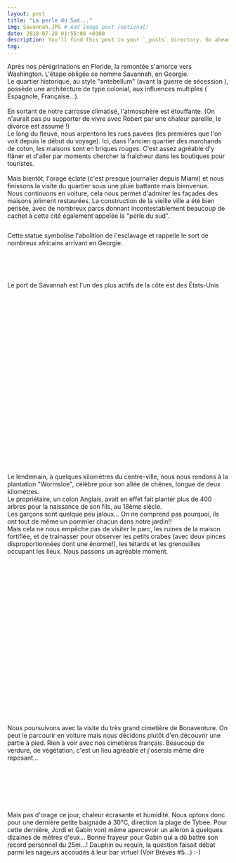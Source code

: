 ```yaml
---
layout: post
title: "La perle du Sud..."
img: Savannah.JPG # Add image post (optional)
date: 2018-07-28 01:55:00 +0300
description: You’ll find this post in your `_posts` directory. Go ahead and edit it and re-build the site to see your changes. # Add post description (optional)
tag: 
---
```

<p> 
Après nos pérégrinations en Floride, la remontée s'amorce vers Washington.
L'étape obligée se nomme Savannah, en Georgie.<br/>
Le quartier historique, au style "antebellum" (avant la guerre de sécession ), possède une architecture de type colonial, aux influences multiples ( Espagnole, Française...).
<br/><br/>
En sortant de notre carrosse climatisé, l'atmosphère est étouffante. (On n'aurait pas pu supporter de vivre avec Robert par une chaleur pareille, le divorce est assumé !)
<br/>
Le long du fleuve, nous arpentons les rues pavées (les premières que l'on voit depuis le début du voyage).
Ici, dans l'ancien quartier des marchands de coton, les maisons sont en briques rouges.
C'est assez agréable d'y flâner et d'aller par moments chercher la fraîcheur dans les boutiques pour touristes.
<br/><br/>
Mais bientôt, l'orage éclate (c'est presque journalier  depuis Miami) et nous finissons la visite du quartier sous une pluie  battante mais bienvenue.
<br/>
Nous continuons en voiture, cela nous permet d'admirer les façades des maisons joliment restaurées. La construction de la vieille ville a été bien pensée, 
avec de nombreux parcs donnant incontestablement beaucoup de cachet à cette cité également appelée la "perle du sud".
</p>
<img class="Rot270" src="{{site.baseurl}}/assets/img/Savannah/P1.JPG" alt="">
<p>Cette statue symbolise l'abolition de l'esclavage et rappelle le sort de nombreux africains arrivant en Georgie.</p>
<img class="Rot270" src="{{site.baseurl}}/assets/img/Savannah/P2.JPG" alt="">
<img class="" src="{{site.baseurl}}/assets/img/Savannah/P3.JPG" alt=""><br/><br/><br/>

<img class="Rot270" src="{{site.baseurl}}/assets/img/Savannah/P4.JPG" alt="">
<p> Le port de Savannah est l'un des plus actifs de la côte est des États-Unis</p>
<img class="" src="{{site.baseurl}}/assets/img/Savannah/P5.JPG" alt=""><br/><br/><br/>
<img class="" src="{{site.baseurl}}/assets/img/Savannah/P6.JPG" alt=""><br/><br/><br/>
<img class="Rot270" src="{{site.baseurl}}/assets/img/Savannah/P7.JPG" alt="">
<img class="Rot270" src="{{site.baseurl}}/assets/img/Savannah/P8.JPG" alt="">
<img class="Rot270" src="{{site.baseurl}}/assets/img/Savannah/P9.JPG" alt="">
<img class="" src="{{site.baseurl}}/assets/img/Savannah/P10.JPG" alt=""><br/><br/><br/>
<img class="" src="{{site.baseurl}}/assets/img/Savannah/P11.JPG" alt=""><br/><br/><br/>
<img class="" src="{{site.baseurl}}/assets/img/Savannah/P12.JPG" alt=""><br/><br/><br/>
<img class="" src="{{site.baseurl}}/assets/img/Savannah/P13.JPG" alt=""><br/><br/><br/>
<img class="" src="{{site.baseurl}}/assets/img/Savannah/P14.JPG" alt=""><br/><br/><br/>
<img class="" src="{{site.baseurl}}/assets/img/Savannah/P15.JPG" alt=""><br/><br/><br/>
<img class="" src="{{site.baseurl}}/assets/img/Savannah/P16.JPG" alt=""><br/><br/><br/>
<img class="" src="{{site.baseurl}}/assets/img/Savannah/P17.JPG" alt=""><br/><br/><br/>
<img class="" src="{{site.baseurl}}/assets/img/Savannah/P18.JPG" alt=""><br/><br/><br/>
<img class="Rot270" src="{{site.baseurl}}/assets/img/Savannah/P19.JPG" alt="">

<p>
Le lendemain, à quelques kilomètres  du centre-ville, nous nous rendons à la plantation "Wormsloe", célèbre pour son allée de chênes, longue de deux kilomètres.
<br/>
 Le propriétaire, un colon Anglais, avait en effet fait planter plus de 400 arbres pour la naissance de son fils, au 18ème siècle.<br/>
Les garçons sont quelque peu jaloux... On ne comprend pas pourquoi, ils ont tout de même un pommier chacun dans notre jardin!!<br/>
Mais cela ne nous empêche pas de visiter le parc, les ruines de la maison fortifiée, et de trainasser pour observer les petits crabes (avec deux pinces disproportionnées 
dont une énorme!), 
les tétards et les grenouilles occupant les lieux. Nous passons un agréable moment.
<br/><br/>
</p>
<img class="" src="{{site.baseurl}}/assets/img/Savannah/P20_0.JPG" alt=""><br/><br/><br/>
<img class="" src="{{site.baseurl}}/assets/img/Savannah/P20.JPG" alt=""><br/><br/><br/>
<img class="" src="{{site.baseurl}}/assets/img/Savannah/P21.JPG" alt=""><br/><br/><br/>
<img class="" src="{{site.baseurl}}/assets/img/Savannah/P22.JPG" alt=""><br/><br/><br/>
<img class="" src="{{site.baseurl}}/assets/img/Savannah/P23.JPG" alt=""><br/><br/><br/>
<img class="" src="{{site.baseurl}}/assets/img/Savannah/P24.JPG" alt=""><br/><br/><br/>
<img class="" src="{{site.baseurl}}/assets/img/Savannah/P25.JPG" alt=""><br/><br/><br/>
<img class="" src="{{site.baseurl}}/assets/img/Savannah/P26.JPG" alt=""><br/><br/><br/>
<img class="" src="{{site.baseurl}}/assets/img/Savannah/P27.JPG" alt=""><br/><br/><br/>
<img class="" src="{{site.baseurl}}/assets/img/Savannah/P28.JPG" alt=""><br/><br/><br/>
<p>
Nous poursuivons avec la visite du très grand cimetière de Bonaventure. On peut le parcourir en voiture mais nous décidons plutôt d'en découvrir une partie à pied. 
Rien à voir avec nos cimetières français. Beaucoup de verdure, de végétation, c'est un lieu agréable et j'oserais même dire reposant...
<br/><br/>

</p>
<img class="" src="{{site.baseurl}}/assets/img/Savannah/P29.JPG" alt=""><br/><br/><br/>
<img class="" src="{{site.baseurl}}/assets/img/Savannah/P30.JPG" alt=""><br/><br/><br/>
<p>
Mais pas d'orage ce jour, chaleur écrasante  et humidité. Nous optons donc pour une dernière petite baignade à 30°C, direction la plage de Tybee. 
Pour cette dernière, Jordi et Gabin vont même apercevoir un aileron à  quelques dizaines de mètres d'eux... Bonne frayeur pour Gabin qui a dû battre son record 
personnel du 25m...! Dauphin ou requin, la question faisait débat parmi les nageurs accoudés à leur bar virtuel (Voir Brèves #5...) :-)
</p>
<img class="" src="{{site.baseurl}}/assets/img/Savannah/P31.JPG" alt=""><br/><br/><br/>
